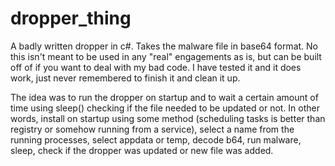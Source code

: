 # dropper_thing
A badly written dropper in c#. Takes the malware file in base64 format. No this isn't meant to be used in any "real" engagements as is, but can be built off of if you want to deal with my bad code. I have tested it and it does work, just never remembered to finish it and clean it up.

The idea was to run the dropper on startup and to wait a certain amount of time using sleep() checking if the file needed to be updated or not. In other words, install on startup using some method (scheduling tasks is better than registry or somehow running from a service), select a name from the running processes, select appdata or temp, decode b64, run malware, sleep, check if the dropper was updated or new file was added.
